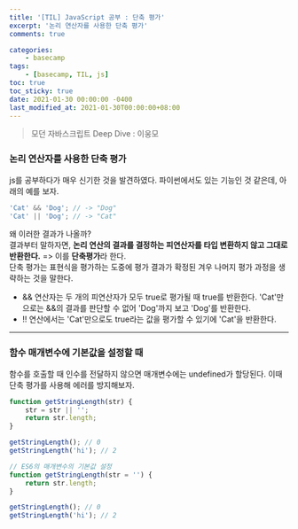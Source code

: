 ```yaml
---
title: '[TIL] JavaScript 공부 : 단축 평가'
excerpt: '논리 연산자를 사용한 단축 평가'
comments: true

categories:
    - basecamp
tags:
    - [basecamp, TIL, js]
toc: true
toc_sticky: true
date: 2021-01-30 00:00:00 -0400
last_modified_at: 2021-01-30T00:00:00+08:00
---
```


> 모던 자바스크립트 Deep Dive : 이웅모

### 논리 연산자를 사용한 단축 평가

js를 공부하다가 매우 신기한 것을 발견하였다. 파이썬에서도 있는 기능인 것 같은데, 아래의 예를 보자.

```js
'Cat' && 'Dog'; // -> "Dog"
'Cat' || 'Dog'; // -> "Cat"
```

왜 이러한 결과가 나올까?<br>
결과부터 말하자면, **논리 연산의 결과를 결정하는 피연산자를 타입 변환하지 않고 그대로 반환한다.** => 이를 **단축평가**라 한다.<br>
단축 평가는 표현식을 평가하는 도중에 평가 결과가 확정된 겨우 나머지 평가 과정을 생략하는 것을 말한다.

-   && 연산자는 두 개의 피연산자가 모두 true로 평가될 때 true를 반환한다. 'Cat'만으로는 &&의 결과를 판단할 수 없어 'Dog'까지 보고 'Dog'를 반환한다.
-   &#33;&#33; 연산에서는 'Cat'만으로도 true라는 값을 평가할 수 있기에 'Cat'을 반환한다.

<hr>

### 함수 매개변수에 기본값을 설정할 때

함수를 호출할 때 인수를 전달하지 않으면 매개변수에는 undefined가 할당된다. 이때 단축 평가를 사용해 에러를 방지해보자.

```js
function getStringLength(str) {
    str = str || '';
    return str.length;
}

getStringLength(); // 0
getStringLength('hi'); // 2

// ES6의 매개변수의 기본값 설정
function getStringLength(str = '') {
    return str.length;
}

getStringLength(); // 0
getStringLength('hi'); // 2
```
